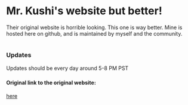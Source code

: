 # Mr. Kushi's website but better!

Their original website is horrible looking. This one is way better. Mine is hosted here on github, and is maintained by myself and the community. 

#
### Updates 

Updates should be every day around 5-8 PM PST

###
#### Original link to the original website:
[here](https://mr-kushi.eboard.com)
